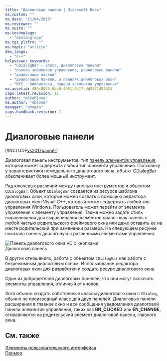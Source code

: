```yaml
---
title: "Диалоговые панели | Microsoft Docs"
ms.custom: ""
ms.date: "11/04/2016"
ms.reviewer: ""
ms.suite: ""
ms.technology: 
  - "devlang-cpp"
ms.tgt_pltfrm: ""
ms.topic: "article"
dev_langs: 
  - "C++"
helpviewer_keywords: 
  - "CDialogBar - класс, диалоговые панели"
  - "панели элементов управления, диалоговые панели"
  - "диалоговые панели"
  - "диалоговые панели, о панелях диалоговых окон"
  - "MFC - библиотека, панели элементов управления"
ms.assetid: 485c8055-6bb0-4051-8417-dd2971499321
caps.latest.revision: 11
author: "mikeblome"
ms.author: "mblome"
manager: "ghogen"
caps.handback.revision: 7
---
```

# Диалоговые панели
[!INCLUDE[vs2017banner](../assembler/inline/includes/vs2017banner.md)]

Диалоговая панель инструментов, тип [панель элементов управления](../Topic/Control%20Bars.md), который может содержать любой тип элемента управления.  Поскольку у характеристики немодального диалогового окна, объект [CDialogBar](../mfc/reference/cdialogbar-class.md) обеспечивает более мощный инструмент.  
  
 Ряд ключевых различий между панелью инструментов и объектом `CDialogBar`.  Объект `CDialogBar` создается из ресурса шаблона диалоговых окон, которые можно создать с помощью редактора диалоговых окон Visual C\+\+, который может содержать любой тип управления Windows.  Пользователь может перейти от элемента управления к элементу управления.  Также можно задать стиль выравнивания для выравнивания элементов диалоговая панель с любой частью родительского фреймового окна или даже оставить ее на месте родительский при изменении размера.  На следующем рисунке показана панель диалоговую с различными элементами управления.  
  
 ![Панель диалогового окна VC с кнопками](../mfc/media/vc378t1.png "vc378T1")  
Диалоговая панель  
  
 В других отношениях, работа с объектом `CDialogBar` как работа с безрежимным диалоговым окном.  Использование редактора диалоговых окон для разработки и создать ресурс диалогового окна.  
  
 Один из добродетелей диалоговых панелей, что они могут включать элементы управления, отличный от кнопок.  
  
 Хотя обычно создать собственные классы диалогового окна с `CDialog`, обычно не производный класс для двух панелей.  Диалоговые панели расширения в главное окно и все сообщения уведомления диалоговой панели элементов управления, таких как **BN\_CLICKED** или **EN\_CHANGE**, отправляются на родительский элемент диалоговой панели, главного окна.  
  
## См. также  
 [Элементы пользовательского интерфейса](../mfc/user-interface-elements-mfc.md)   
 [Пример](../top/visual-cpp-samples.md)